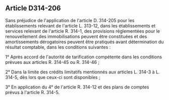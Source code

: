 ## Article D314-206

Sans préjudice de l'application de l'article D. 314-205 pour les établissements relevant de l'article L. 313-12,
dans les établissements et services relevant de l'article R. 314-1, des provisions réglementées pour le
renouvellement des immobilisations peuvent être constituées et des amortissements dérogatoires peuvent être
pratiqués avant détermination du résultat comptable, dans les conditions suivantes :


1° Après accord de l'autorité de tarification compétente dans les conditions prévues aux articles R. 314-45 ou
R. 314-46 ;

2° Dans la limite des crédits limitatifs mentionnés aux articles L. 314-3 à L. 314-5, dès lors que ceux-ci sont
disponibles ;

3° En application du 4° de l'article R. 314-12 et des plans de comptes prévus à l'article R. 314-5.

